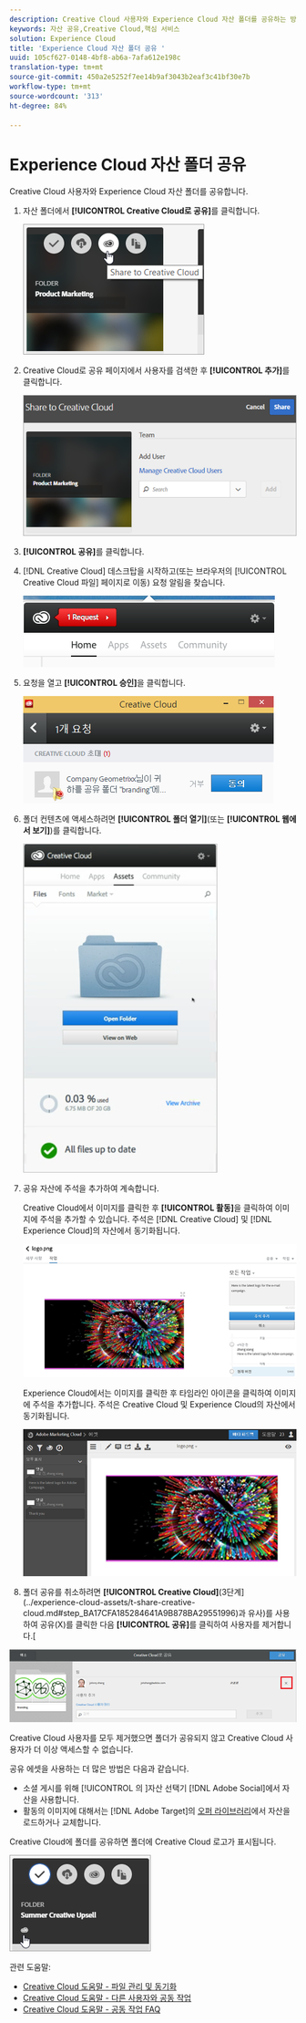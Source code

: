 ```yaml
---
description: Creative Cloud 사용자와 Experience Cloud 자산 폴더를 공유하는 방법
keywords: 자산 공유,Creative Cloud,핵심 서비스
solution: Experience Cloud
title: 'Experience Cloud 자산 폴더 공유 '
uuid: 105cf627-0148-4bf8-ab6a-7afa612e198c
translation-type: tm+mt
source-git-commit: 450a2e5252f7ee14b9af3043b2eaf3c41bf30e7b
workflow-type: tm+mt
source-wordcount: '313'
ht-degree: 84%

---
```



# Experience Cloud 자산 폴더 공유

Creative Cloud 사용자와 Experience Cloud 자산 폴더를 공유합니다.

1. 자산 폴더에서 **[!UICONTROL Creative Cloud로 공유]**&#x200B;를 클릭합니다.

   ![단계 결과](assets/asset-share-cc.png)
1. Creative Cloud로 공유 페이지에서 사용자를 검색한 후 **[!UICONTROL 추가]**&#x200B;를 클릭합니다.

   ![](assets/asset-share-cc-page.png)

1. **[!UICONTROL 공유]**&#x200B;를 클릭합니다.
1. [!DNL Creative Cloud] 데스크탑을 시작하고(또는 브라우저의 [!UICONTROL Creative Cloud 파일] 페이지로 이동) 요청 알림을 찾습니다. 

   ![](assets/cc_share_request.png)
1. 요청을 열고 **[!UICONTROL 승인]**&#x200B;을 클릭합니다.

   ![단계 결과](assets/cc_share_accept.png)
1. 폴더 컨텐츠에 액세스하려면 **[!UICONTROL 폴더 열기]**(또는 **[!UICONTROL 웹에서 보기]**)를 클릭합니다. 

   ![단계 결과](assets/creative_cloud_open_folder.png)
1. 공유 자산에 주석을 추가하여 계속합니다.

   Creative Cloud에서 이미지를 클릭한 후 **[!UICONTROL 활동]**&#x200B;을 클릭하여 이미지에 주석을 추가할 수 있습니다. 주석은 [!DNL Creative Cloud] 및 [!DNL Experience Cloud]의 자산에서 동기화됩니다.

   ![](assets/asset_comment_cc.png)

   Experience Cloud에서는 이미지를 클릭한 후 타임라인 아이콘을 클릭하여 이미지에 주석을 추가합니다. 주석은 Creative Cloud 및 Experience Cloud의 자산에서 동기화됩니다.

   ![](assets/asset_comment_mac.png)

1. 폴더 공유를 취소하려면 **[!UICONTROL Creative Cloud]**(3단계](../experience-cloud-assets/t-share-creative-cloud.md#step_BA17CFA185284641A9B878BA29551996)과 유사)를 사용하여 공유(X)를 클릭한 다음 **[!UICONTROL 공유]**&#x200B;를 클릭하여 사용자를 제거합니다.[

![](assets/asset_remove_user.png)

Creative Cloud 사용자를 모두 제거했으면 폴더가 공유되지 않고 Creative Cloud 사용자가 더 이상 액세스할 수 없습니다.

공유 에셋을 사용하는 더 많은 방법은 다음과 같습니다.

* 소셜 게시를 위해 [!UICONTROL 의 ]자산 선택기 [!DNL Adobe Social]에서 자산을 사용합니다.
* 활동의 이미지에 대해서는 [!DNL Adobe Target]의 [오퍼 라이브러리](https://docs.adobe.com/help/ko-KR/target/using/experiences/offers/manage-content.html)에서 자산을 로드하거나 교체합니다.

Creative Cloud에 폴더를 공유하면 폴더에 Creative Cloud 로고가 표시됩니다.

![](assets/asset-cc-logo.png)

관련 도움말:

* [Creative Cloud 도움말 - 파일 관리 및 동기화](https://helpx.adobe.com/kr/creative-cloud/help/sync-files.html)
* [Creative Cloud 도움말 - 다른 사용자와 공동 작업](https://helpx.adobe.com/kr/creative-cloud/help/collaboration.html)
* [Creative Cloud 도움말 - 공동 작업 FAQ](https://helpx.adobe.com/kr/creative-cloud/help/collaboration-faq.html)
